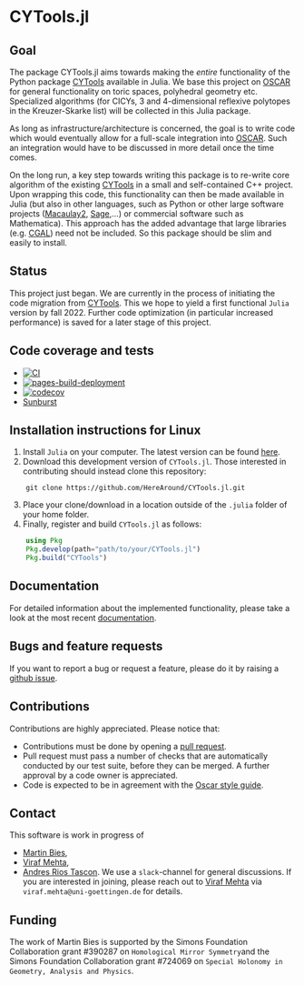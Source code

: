 # CYTools.jl

## Goal

The package CYTools.jl aims towards making the *entire* functionality of the Python package [CYTools](https://cytools.liammcallistergroup.com/about/) available in Julia. We base this project on [OSCAR](https://oscar.computeralgebra.de/) for general functionality on toric spaces, polyhedral geometry etc. Specialized algorithms (for CICYs, 3 and 4-dimensional reflexive polytopes in the Kreuzer-Skarke list) will be collected in this Julia package.

As long as infrastructure/architecture is concerned, the goal is to write code which would eventually allow for a full-scale integration into [OSCAR](https://oscar.computeralgebra.de/). Such an integration would have to be discussed in more detail once the time comes.

On the long run, a key step towards writing this package is to re-write core algorithm of the existing [CYTools](https://cytools.liammcallistergroup.com/about/) in a small and self-contained C++ project. Upon wrapping this code, this functionality can then be made available in Julia (but also in other languages, such as Python or other large software projects ([Macaulay2](http://www2.macaulay2.com/Macaulay2/), [Sage](https://www.sagemath.org/),...) or commercial software such as Mathematica). This approach has the added advantage that large libraries (e.g. [CGAL](https://www.cgal.org/)) need not be included. So this package should be slim and easily to install.


## Status

This project just began. We are currently in the process of initiating the code migration from [CYTools](https://cytools.liammcallistergroup.com/about/). This we hope to yield a first functional `Julia` version by fall 2022. Further code optimization (in particular increased performance) is saved for a later stage of this project.


## Code coverage and tests

* [![CI](https://github.com/HereAround/CYTools.jl/actions/workflows/CI.yml/badge.svg?branch=master)](https://github.com/HereAround/CYTools.jl/actions/workflows/CI.yml)
* [![pages-build-deployment](https://github.com/HereAround/CYTools.jl/actions/workflows/pages/pages-build-deployment/badge.svg)](https://github.com/HereAround/CYTools.jl/actions/workflows/pages/pages-build-deployment)
* [![codecov](https://codecov.io/gh/HereAround/CYTools.jl/branch/master/graph/badge.svg?token=RX0SNJAVQZ)](https://codecov.io/gh/HereAround/CYTools.jl)
* [Sunburst](https://codecov.io/gh/HereAround/CYTools.jl/branch/master/graphs/sunburst.svg?token=RX0SNJAVQZ)


## Installation instructions for Linux

1. Install `Julia` on your computer. The latest version can be found [here](https://julialang.org/downloads/).
2. Download this development version of `CYTools.jl`. Those interested in contributing should instead clone this repository: 
```
    git clone https://github.com/HereAround/CYTools.jl.git
```
3. Place your clone/download in a location outside of the `.julia` folder of your home folder.
4. Finally, register and build `CYTools.jl` as follows:
```julia
    using Pkg
    Pkg.develop(path="path/to/your/CYTools.jl")
    Pkg.build("CYTools")
```


## Documentation

For detailed information about the implemented functionality, please take a look at the most recent [documentation](https://herearound.github.io/CYTools.jl/dev/).


## Bugs and feature requests

If you want to report a bug or request a feature, please do it by raising a [github issue](https://github.com/HereAround/CYTools.jl/issues).


## Contributions

Contributions are highly appreciated. Please notice that:
* Contributions must be done by opening a [pull request](https://github.com/HereAround/CYTools.jl/pulls).
* Pull request must pass a number of checks that are automatically conducted by our test suite, before they can be merged. A further approval by a code owner is appreciated.
* Code is expected to be in agreement with the [Oscar style guide](https://oscar-system.github.io/Oscar.jl/stable/DeveloperDocumentation/styleguide/).


## Contact

This software is work in progress of
* [Martin Bies](https://martinbies.github.io/research/),
* [Viraf Mehta](https://inspirehep.net/authors/1228975),
* [Andres Rios Tascon](https://liammcallistergroup.com/author/andres-rios-tascon/).
We use a `slack`-channel for general discussions. If you are interested in joining, please reach out to [Viraf Mehta](https://inspirehep.net/authors/1228975) via  `viraf.mehta@uni-goettingen.de` for details.


## Funding

The work of Martin Bies is supported by the Simons Foundation Collaboration grant \#390287 on ``Homological Mirror Symmetry``and the Simons Foundation Collaboration grant \#724069 on ``Special Holonomy in Geometry, Analysis and Physics``.
